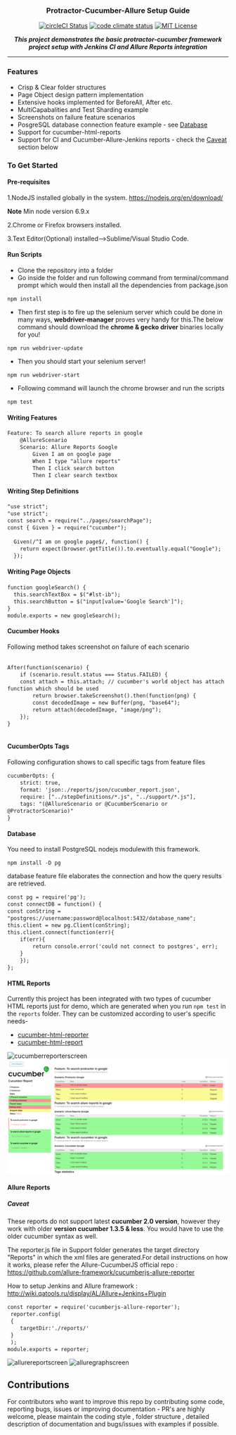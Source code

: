 <p>
<center><h3>Protractor-Cucumber-Allure Setup Guide</h3></center>
</p>

<p align="center">
<a href="https://circleci.com/gh/igniteram/protractor-cucumber-allure/tree/master"><img alt="circleCI Status" src="https://circleci.com/gh/igniteram/protractor-cucumber-allure.svg?style=shield"></a>
<a href="https://codeclimate.com/github/igniteram/protractor-cucumber-allure"><img alt="code climate status" src="https://codeclimate.com/github/igniteram/protractor-cucumber-allure/badges/gpa.svg"></a>
<a href="https://opensource.org/licenses/MIT"><img alt="MIT License" src="https://img.shields.io/dub/l/vibe-d.svg"></a>
</p>
<p align="center">
<i><strong>This project demonstrates the basic protractor-cucumber framework project setup with Jenkins CI and Allure Reports integration</strong></i>
</p>

---


### Features
* Crisp & Clear folder structures
* Page Object design pattern implementation
* Extensive hooks implemented for BeforeAll, After etc.
* MultiCapabalities and Test Sharding example
* Screenshots on failure feature scenarios
* PosgreSQL database connection feature example - see [Database](#database)
* Support for cucumber-html-reports
* Support for CI and Cucumber-Allure-Jenkins reports - check the [Caveat](#caveat) section below

### To Get Started

#### Pre-requisites
1.NodeJS installed globally in the system.
https://nodejs.org/en/download/

**Note** Min node version 6.9.x

2.Chrome or Firefox browsers installed.

3.Text Editor(Optional) installed-->Sublime/Visual Studio Code.

#### Run Scripts
* Clone the repository into a folder
* Go inside the folder and run following command from terminal/command prompt which would then install all the dependencies from package.json

```
npm install
```

* Then first step is to fire up the selenium server which could be done in many ways,  **webdriver-manager** proves very handy for this.The below command should download the **chrome & gecko driver** binaries locally for you!

```
npm run webdriver-update
``` 

* Then you should start your selenium server!
```
npm run webdriver-start
```

* Following command will launch the chrome browser and run the scripts

```
npm test
```

#### Writing Features

``` 
Feature: To search allure reports in google
    @AllureScenario
    Scenario: Allure Reports Google
        Given I am on google page
        When I type "allure reports"
        Then I click search button
        Then I clear search textbox
```

#### Writing Step Definitions

```
"use strict";
"use strict";
const search = require("../pages/searchPage");
const { Given } = require("cucumber");

  Given(/^I am on google page$/, function() {
    return expect(browser.getTitle()).to.eventually.equal("Google");
  });
```

#### Writing Page Objects

```
function googleSearch() {
  this.searchTextBox = $("#lst-ib");
  this.searchButton = $("input[value='Google Search']");
}
module.exports = new googleSearch();
```

#### Cucumber Hooks
Following method takes screenshot on failure of each scenario

```     
     
After(function(scenario) {
    if (scenario.result.status === Status.FAILED) {
    const attach = this.attach; // cucumber's world object has attach function which should be used
        return browser.takeScreenshot().then(function(png) {
        const decodedImage = new Buffer(png, "base64");
        return attach(decodedImage, "image/png");
    });
}
       
```

#### CucumberOpts Tags
Following configuration shows to call specific tags from feature files

```     
cucumberOpts: {
    strict: true,
    format: 'json:./reports/json/cucumber_report.json',
    require: ["../stepDefinitions/*.js", "../support/*.js"],
    tags: "(@AllureScenario or @CucumberScenario or @ProtractorScenario)"
}
```

#### Database
You need to install PostgreSQL nodejs modulewith this framework.

```
npm install -D pg
```

database feature file elaborates the connection and how the query results are retrieved.

```    
const pg = require('pg');
const connectDB = function() {
const conString = "postgres://username:password@localhost:5432/database_name";
this.client = new pg.Client(conString);
this.client.connect(function(err){
    if(err){
        return console.error('could not connect to postgres', err);
    }
    });
};
```

#### HTML Reports
Currently this project has been integrated with two types of cucumber HTML reports just for demo, which are generated when you run `npm test` in the `reports` folder.
They can be customized according to user's specific needs-
* [cucumber-html-reporter](https://github.com/gkushang/cucumber-html-reporter)
* [cucumber-html-report](https://github.com/leinonen/cucumber-html-report)

![cucumberreporterscreen](https://raw.githubusercontent.com/igniteram/protractor-cucumber-allure/master/images/cucumberReporter.PNG)
![cucumberreportscreen](https://raw.githubusercontent.com/igniteram/protractor-cucumber-allure/master/images/cucumberReport.png)

#### Allure Reports

##### Caveat

These reports do not support latest **cucumber 2.0 version**, however they work with older **version cucumber 1.3.5 & less**. You would have to use the older cucumber syntax as well.

The reporter.js file in Support folder generates the target directory "Reports" in which the xml files are generated.For detail instructions on how it works, please refer the Allure-CucumberJS official repo : https://github.com/allure-framework/cucumberjs-allure-reporter

How to setup Jenkins and Allure framework : http://wiki.qatools.ru/display/AL/Allure+Jenkins+Plugin
>      
    const reporter = require('cucumberjs-allure-reporter');
     reporter.config(
     {
        targetDir:'./reports/'
     }
     );
    module.exports = reporter;

![allurereportscreen](https://raw.githubusercontent.com/igniteram/protractor-cucumber-allure/master/images/allureReport.png)
![alluregraphscreen](https://raw.githubusercontent.com/igniteram/protractor-cucumber-allure/master/images/allureReportGraph.png)

## Contributions
For contributors who want to improve this repo by contributing some code, reporting bugs, issues or improving documentation - PR's are highly welcome, please maintain the coding style , folder structure , detailed description of documentation and bugs/issues with examples if possible.
